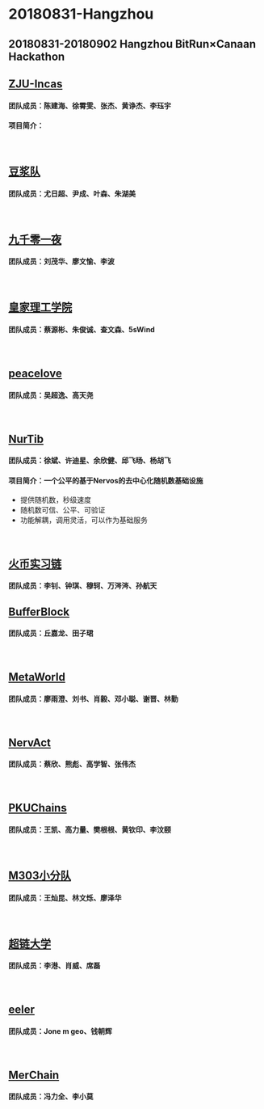 # 20180831-Hangzhou
20180831-20180902 Hangzhou BitRun×Canaan Hackathon
----
## [ZJU-Incas](https://github.com/ZJU-INCAS/Bitrun-upload)
#### 团队成员：陈建海、徐霄雯、张杰、黄诤杰、李珏宇
#### 项目简介：
<Br/>

## [豆浆队](https://github.com/yinchengtsinghua/bitrunhackathon)
#### 团队成员：尤日超、尹成、叶森、朱湖美
<Br/>

## [九千零一夜](https://github.com/openaichain/AI-bitrunhackson)
#### 团队成员：刘茂华、廖文愉、李波
<Br/>

## [皇家理工学院](https://github.com/Frankie34/NKN_codingChallenge-Eduber/)
#### 团队成员：蔡源彬、朱俊诚、查文森、5sWind
<Br/>

## [peacelove](https://github.com/wcy1231/Chain-Studio)
#### 团队成员：吴超逸、高天尧
<Br/>

## [NurTib](https://github.com/PRIEWIENV/NurTib)
#### 团队成员：徐斌、许迪星、余欣健、邱飞旸、杨胡飞
#### 项目简介：一个公平的基于Nervos的去中心化随机数基础设施
- 提供随机数，秒级速度
- 随机数可信、公平、可验证
- 功能解耦，调用灵活，可以作为基础服务
<Br/>

## [火币实习链](https://github.com/livc/dont-touch)
#### 团队成员：李钊、钟琪、穆轲、万涔涔、孙航天<br>
## [BufferBlock](https://github.com/Dearkano/BitrunHackathon)
#### 团队成员：丘嘉龙、田子珺
<Br/>

## [MetaWorld](https://github.com/JackyKen/BitRun-MetaWorld-DragonDapp)
#### 团队成员：廖雨澄、刘书、肖毅、邓小聪、谢晋、林勤
<Br/>

## [NervAct](https://github.com/greatdinosaur/nervact)
#### 团队成员：蔡欣、熊彪、高学智、张伟杰
<Br/>

## [PKUChains](https://github.com/kingvern/PKUChain)
#### 团队成员：王凯、高力量、樊根根、黄钦印、李汶颐
<Br/>

## [M303小分队](https://github.com/Wangcankun/trace_block)
#### 团队成员：王灿昆、林文烁、廖泽华
<Br/>

## [超链大学](https://github.com/shenzhoudance/chaoliandaxue)
#### 团队成员：李港、肖威、席磊
<Br/>

## [eeler](https://github.com/Jonemgeo)
#### 团队成员：Jone m geo、钱朝辉
<Br/>

## [MerChain](https://github.com/flyq/hackthon-bitrun)
#### 团队成员：冯力全、李小莫
<Br/>
